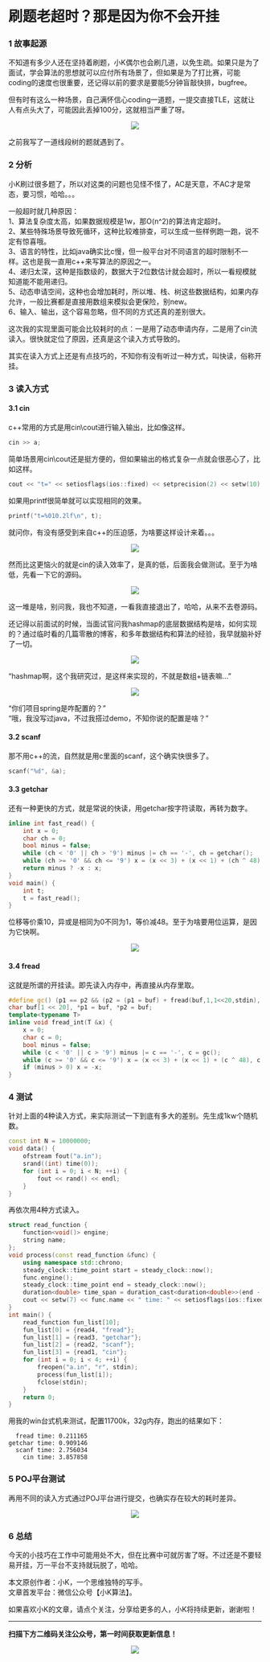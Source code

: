 # 刷题老超时？那是因为你不会开挂

### 1 故事起源
不知道有多少人还在坚持着刷题，小K偶尔也会刷几道，以免生疏。如果只是为了面试，学会算法的思想就可以应付所有场景了，但如果是为了打比赛，可能coding的速度也很重要，还记得以前的要求是要能5分钟盲敲快排，bugfree。  

但有时有这么一种场景，自己满怀信心coding一道题，一提交直接TLE，这就让人有点头大了，可能因此丢掉100分，这就相当严重了呀。  

<div align=center><img src="img-fast_read/1-1.jpg" style="max-height: 300px;"></div>

之前我写了一道线段树的题就遇到了。

### 2 分析
小K刷过很多题了，所以对这类的问题也见怪不怪了，AC是天意，不AC才是常态，要习惯，哈哈。。。  

一般超时就几种原因：  
1、算法复杂度太高，如果数据规模是1w，那O(n^2)的算法肯定超时。  
2、某些特殊场景导致死循环，这种比较难排查，可以生成一些样例跑一跑，说不定有惊喜哦。  
3、语言的特性，比如java确实比c慢，但一般平台对不同语言的超时限制不一样。这也是我一直用c++来写算法的原因之一。  
4、递归太深，这种是指数级的，数据大于2位数估计就会超时，所以一看规模就知道能不能用递归。  
5、动态申请空间，这种也会增加耗时，所以堆、栈、树这些数据结构，如果内存允许，一般比赛都是直接用数组来模拟会更保险，别new。  
6、输入、输出，这个容易忽略，但不同的方式还真的差别很大。  

这次我的实现里面可能会比较耗时的点：一是用了动态申请内存，二是用了cin流读入。很快就定位了原因，还真是这个读入方式导致的。  

其实在读入方式上还是有点技巧的，不知你有没有听过一种方式，叫快读，俗称开挂。

### 3 读入方式
#### 3.1 cin
c++常用的方式是用cin\cout进行输入输出，比如像这样。  
```cpp
cin >> a;
```
简单场景用cin\cout还是挺方便的，但如果输出的格式复杂一点就会很恶心了，比如这样。  
```cpp
cout << "t=" << setiosflags(ios::fixed) << setprecision(2) << setw(10) << setfill('0') << t << endl;
```
如果用printf很简单就可以实现相同的效果。
```cpp
printf("t=%010.2lf\n", t);
```

就问你，有没有感受到来自c++的压迫感，为啥要这样设计来着。。。
<div align=center><img src="img-fast_read/3-1.jpg" style="max-height: 300px;"></div>

然而比这更恼火的就是cin的读入效率了，是真的低，后面我会做测试。至于为啥低，先看一下它的源码。  
<div align=center><img src="img-fast_read/3-2.jpg" style="max-height: 300px;"></div>

这一堆是啥，别问我，我也不知道，一看我直接退出了，哈哈，从来不去卷源码。  

还记得以前面试的时候，当面试官问我hashmap的底层数据结构是啥，如何实现的？通过临时看的几篇零散的博客，和多年数据结构和算法的经验，我早就脑补好了一切。
<div align=center><img src="img-fast_read/3-3.jpg" style="max-height: 300px;"></div>

“hashmap啊，这个我研究过，是这样来实现的，不就是数组+链表嘛...”
<div align=center><img src="img-fast_read/3-4.jpg" style="max-height: 300px;"></div>

“你们项目spring是咋配置的？”  
“哦，我没写过java，不过我搭过demo，不知你说的配置是啥？”

#### 3.2 scanf
那不用c++的流，自然就是用c里面的scanf，这个确实快很多了。
```cpp
scanf("%d", &a);
```

#### 3.3 getchar
还有一种更快的方式，就是常说的快读，用getchar按字符读取，再转为数字。
```cpp
inline int fast_read() {
    int x = 0;
    char ch = 0;
    bool minus = false;
    while (ch < '0' || ch > '9') minus |= ch == '-', ch = getchar();
    while (ch >= '0' && ch <= '9') x = (x << 3) + (x << 1) + (ch ^ 48), ch = getchar();
    return minus ? -x : x;
}
void main() {
    int t;
    t = fast_read();
}
```
位移等价乘10，异或是相同为0不同为1，等价减48。至于为啥要用位运算，是因为它快啊。
<div align=center><img src="img-fast_read/3-5.jpg" style="max-height: 300px;"></div>


#### 3.4 fread
这就是所谓的开挂读。即先读入内存中，再直接从内存里取。
```cpp
#define gc() (p1 == p2 && (p2 = (p1 = buf) + fread(buf,1,1<<20,stdin), p1 == p2) ? 0 : *p1++)
char buf[1 << 20], *p1 = buf, *p2 = buf;
template<typename T>
inline void fread_int(T &x) {
    x = 0;
    char c = 0;
    bool minus = false;
    while (c < '0' || c > '9') minus |= c == '-', c = gc();
    while (c >= '0' && c <= '9') x = (x << 3) + (x << 1) + (c ^ 48), c = gc();
    if (minus > 0) x = -x;
}
```

### 4 测试
针对上面的4种读入方式，来实际测试一下到底有多大的差别。先生成1kw个随机数。  
```cpp
const int N = 10000000;
void data() {
    ofstream fout("a.in");
    srand((int) time(0));
    for (int i = 0; i < N; ++i) {
        fout << rand() << endl;
    }
}
```

再依次用4种方式读入。
```cpp
struct read_function {
    function<void()> engine;
    string name;
};
void process(const read_function &func) {
    using namespace std::chrono;
    steady_clock::time_point start = steady_clock::now();
    func.engine();
    steady_clock::time_point end = steady_clock::now();
    duration<double> time_span = duration_cast<duration<double>>(end - start);
    cout << setw(7) << func.name << " time: " << setiosflags(ios::fixed) << time_span.count() << endl;
}
int main() {
    read_function fun_list[10];
    fun_list[0] = {read4, "fread"};
    fun_list[1] = {read3, "getchar"};
    fun_list[2] = {read2, "scanf"};
    fun_list[3] = {read1, "cin"};
    for (int i = 0; i < 4; ++i) {
        freopen("a.in", "r", stdin);
        process(fun_list[i]);
        fclose(stdin);
    }
    return 0;
}
```

用我的win台式机来测试，配置11700k，32g内存，跑出的结果如下：
```
  fread time: 0.211165
getchar time: 0.909146
  scanf time: 2.756034
    cin time: 3.857858
```

### 5 POJ平台测试
再用不同的读入方式通过POJ平台进行提交，也确实存在较大的耗时差异。
<div align=center><img src="img-fast_read/5-1.jpg" style="max-height: 300px;"></div>

### 6 总结
今天的小技巧在工作中可能用处不大，但在比赛中可就厉害了呀。不过还是不要轻易开挂，万一平台不支持就玩脱了，哈哈。

本文原创作者：小K，一个思维独特的写手。  
文章首发平台：微信公众号【小K算法】。  

如果喜欢小K的文章，请点个关注，分享给更多的人，小K将持续更新，谢谢啦！

---
**扫描下方二维码关注公众号，第一时间获取更新信息！**  
<div align=center><img src="../../../qrcode.gif" style="max-height: 300px;"></div>